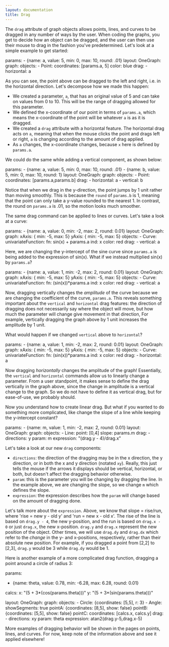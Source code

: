 ```yaml
---
layout: documentation
title: Drag
---
```


The `drag` attribute of graph objects allows points, lines, and curves to be dragged in any number of ways by the user. When coding the graphs, you get to decide how an object can be dragged, and the user can then use their mouse to drag in the fashion you've predetermined. Let's look at a simple example to get started: 

<div width="500" height="425" class="codePreview">

params: 
    - {name: a, value: 5, min: 0, max: 10, round: .01}
layout:
  OneGraph:
    graph:
      objects:
      - Point: 
          coordinates: [params.a, 5]
          color: blue
          drag: 
            - horizontal: a


</div>

As you can see, the point above can be dragged to the left and right, i.e. in the horizontal direction. Let's decompose how we made this happen: 
* We created a parameter, `a`, that has an original value of 5 and can take on values from 0 to 10. This will be the range of dragging allowed for this parameter. 
* We defined the x-coordinate of our point in terms of `params.a`, which means the x-coordinate of the point will be whatever `a` is as it is dragged. 
* We created a `drag` attribute with a horizontal feature. The horizontal drag acts on `a`, meaning that when the mouse clicks the point and drags left or right, `a` is changing according to the amount of drag applied. 
* As `a` changes, the x-coordinate changes, because `x` here is defined by `params.a`.

We could do the same while adding a vertical component, as shown below:

<div width="500" height="425" class="codePreview">

params: 
    - {name: a, value: 5, min: 0, max: 10, round: .01}
    - {name: b, value: 5, min: 0, max: 10, round: 1}
layout:
  OneGraph:
    graph:
      objects:
      - Point:
          coordinates: [params.a,params.b]
          drag: 
            - horizontal: a
            - vertical: b


</div>

Notice that when we drag in the y-direction, the point jumps by 1 unit rather than moving smoothly. This is because the `round` of `params.b` is 1, meaning that the point can only take a y-value rounded to the nearest 1. In contrast, the round on `params.a` is .01, so the motion looks much smoother. 

The same drag command can be applied to lines or curves. Let's take a look at a curve: 

<div width="500" height="425" class="codePreview">

params: 
    - {name: a, value: 0, min: -2, max: 2, round: 0.01}
layout:
  OneGraph:
    graph:
      xAxis: { min: -5, max: 5}
      yAxis: { min: -5, max: 5} 
      objects:
      - Curve: 
          univariateFunction: 
            fn: sin(x) + params.a
            ind: x
          color: red
          drag: 
            - vertical: a
          
          

</div>

Here, we are changing the y-intercept of the sine curve since `params.a` is being added to the expression of sin(x). What if we instead multiplied sin(x) by `params.a`?

<div width="500" height="425" class="codePreview">
    
params: 
    - {name: a, value: 1, min: -2, max: 2, round: 0.01}
layout:
  OneGraph:
    graph:
      xAxis: { min: -5, max: 5}
      yAxis: { min: -5, max: 5} 
      objects:
      - Curve: 
          univariateFunction: 
            fn: (sin(x))*params.a
            ind: x
          color: red
          drag: 
            - vertical: a

</div>

Now, dragging vertically changes the _amplitude_ of the curve because we are changing the coefficient of the curve, `params.a`. This reveals something important about the `vertical` and `horizontal` drag features: the direction of dragging does not necessarily say where the object will move, but how much the parameter will change give movement in that direction, For example, vertically dragging the graph above by 1 unit increases the amplitude by 1 unit. 

What would happen if we changed `vertical` above to `horizontal`?

<div width="500" height="425" class="codePreview">
    
params: 
    - {name: a, value: 1, min: -2, max: 2, round: 0.01}
layout:
  OneGraph:
    graph:
      xAxis: { min: -5, max: 5}
      yAxis: { min: -5, max: 5} 
      objects:
      - Curve: 
          univariateFunction: 
            fn: (sin(x))*params.a
            ind: x
          color: red
          drag: 
            - horizontal: a

</div>

Now dragging _horizontally_ changes the amplitude of the graph! Essentially, the `vertical` and `horizontal` commands allow us to linearly change a parameter. From a user standpoint, it makes sense to define the drag vertically in the graph above, since the change in amplitude is a vertical change to the graph. So we do not have to define it as vertical drag, but for ease-of-use, we probably should. 

Now you understand how to create linear drag. But what if you wanted to do something more complicated, like change the slope of a line while keeping the y-intercept constant?

<div width="500" height="425" class="codePreview">

params: 
    - {name: m, value: 1, min: -2, max: 2, round: 0.01}
layout:
  OneGraph:
    graph:
      objects:
      - Line:
          point: [0,4]
          slope: params.m
          drag: 
            - directions: y
              param: m
              expression: "(drag.y - 4)/drag.x"
          
</div>

Let's take a look at our new `drag` components: 
* `directions`: the direction of the dragging may be in the x direction, the y direction, or in both the x and y direction (notated `xy`). Really, this just tells the mouse if the arrows it displays should be vertical, horizontal, or both, but doesn't affect the dragging behavior otherwise. 
* `param`: this is the parameter you will be changing by dragging the line. In the example above, we are changing the slope, so we change `m` which defines the slope. 
* `expression`: the expression describes how the `param` will change based on the amount of dragging done. 

Let's talk more about the `expression`. Above, we know that slope = rise/run, where 'rise = new y - old y' and 'run = new x - old x'. The rise of the line is based on `drag.y - 4`, the new y-position, and the run is based on `drag.x - 0` or just `drag.x`, the new x-position. `drag.y` and `drag.x` represent the new position of the object. Other times, we will use `drag.dy` and `drag.dx` which refer to the _change_ in the y- and x-positions, respectively, rather than their absolute new position. For example, if you dragged a point from [2,2] to [2,3], `drag.y` would be 3 while `drag.dy` would be 1. 

Here is another example of a more complicated drag function, dragging a point around a circle of radius 3:

<div width="500" height="425" class="codePreview">

params:
- {name: theta, value: 0.78, min: -6.28, max: 6.28, round: 0.01}

calcs:
  x: "(5 + 3*(cos(params.theta)))"
  y: "(5 + 3*(sin(params.theta)))"
  
layout:
  OneGraph:
    graph:
      objects:
      - Circle: {coordinates: [5,5], r: 3}
      - Angle:
          showSegments: true
          pointA: {coordinates: [8,5], show: false}
          pointB: {coordinates: [5,5], show: false}
          pointC:
            coordinates: [calcs.x, calcs.y]
            drag:
            - directions: xy
              param: theta
              expression: atan2(drag.y-5,drag.x-5)
</div>

More examples of dragging behavior will be shown in the pages on points, lines, and curves. For now, keep note of the information above and see it applied elsewhere!
